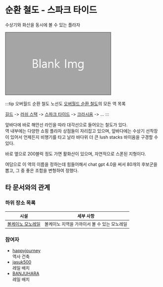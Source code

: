 # 순환 철도 - 스파크 타이드

수상기와 화산을 동시에 볼 수 있는 플라자

![asdf](../../asset/blank_img.jpg)

<!-- tag_target_open:frame:overworld_circular_rail -->
:::tip 오버월드 순환 철도 노선도
[오버월드 순환 철도](overworld_circular_railway.md)의 모든 역 목록

[길드](ocr_the_guild.md) -> [러쉬 스택](ocr_lush_stack.md) -> [스파크 타이드](ocr_spark_tide.md) -> [크라시움](ocr_cratium.md) -> ...
:::
<!-- tag_close -->


앞바다에 바로 해안선 라인을 따라 대각선으로 들어오는 철도가 있다.  
역 내부에는 다양한 쇼핑 플라자 상점들이 자리잡고 있으며, 
앞바다에는 수상기 선착장이 있어서 언제든지 비행기를 타고 날라 바다위 더 큰 lush stacks 바이옴을 구경할 수 있다.

바로 옆으로 200블럭 정도 가면 활화산이 있으며, 자연적으로 스폰된 지형이다. 

여담으로 이 역의 이름을 정하는데 힘들어해서 chat gpt 4.0을 써서 80개의 후보군을 뽑고, 그 중 좋은 조합을 변형하여 정했다.

## 타 문서와의 관계
<!-- ### 상위 장소 -->
<!-- tag_source_open:link_list:child_spot -->
<!-- tag_close -->

<!-- ### 하위 장소 목록 -->
<!-- tag_target_open:reverse_link_list:child_spot -->
<!-- tag_arg:preset:spots_inside -->
### 하위 장소 목록
|시설|세부 사항|
|---|---|
|[볼케이노 모노레일](volcano_monorail.md)|볼케이노 지역을 가까이서 볼 수 있는 모노레일|
<!-- tag_close -->


<!-- 보유 시설 목록 -->
<!-- tag_target_open:reverse_link_list:building_spot -->
<!-- tag_arg:preset:systems_inside -->
<!-- tag_close -->

### 참여자
<!-- tag_source_open:link_list:member_contribute -->
- [happyjourney](../members/happyjourney.md)  
역사 건축
- [jasuk500](../members/jasuk500.md)  
레일 배치
- [BANJUHARA](../members/BANJUHARA.md)  
레일 배치
<!-- tag_close-->